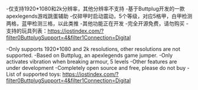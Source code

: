 -仅支持1920*1080和2k分辨率，其他分辨率不支持
-基于Buttplug开发的一款apexlegends游戏跳蛋辅助
-仅碎甲时启动震动，5个等级，对应5格甲，白甲检测两格，蓝甲检测三格，以此类推
-其他功能正在开发
-完全开源免费，请勿购买
-支持的玩具列表：https://iostindex.com/?filter0ButtplugSupport=4&filter1Connection=Digital

-Only supports 1920*1080 and 2k resolutions, other resolutions are not supported.
-Based on Buttplug, an apexlegends game jumper.
-Only activates vibration when breaking armour, 5 levels
-Other features are under development
-Completely open source and free, please do not buy
-List of supported toys: https://iostindex.com/?filter0ButtplugSupport=4&filter1Connection=Digital
